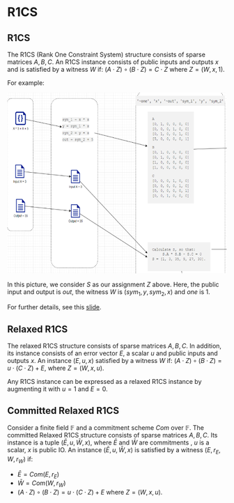 # R1CS

## R1CS

The R1CS (Rank One Constraint System) structure consists of sparse matrices 
$A, B, C$. An R1CS instance
consists of public inputs and outputs $x$ and is satisfied by a witness $W$ if:
$(A \cdot Z) \circ (B \cdot Z) = C \cdot Z$ where $Z = (W, x, 1)$.

For example: 

![r1cs](attachments/r1cs_example.png)

In this picture, we consider $S$ as our assignment $Z$ above. Here, the public
input and output is $out$, the witness $W$ is $(sym_1, y, sym_2, x)$ and $one$ 
is $1$.

For further details, see this [slide](../presentations/zk_overall.pptx).

## Relaxed R1CS

The relaxed R1CS structure consists of sparse matrices $A, B, C$. In addition,
its instance consists of an error vector $E$, a scalar $u$ and public inputs 
and outputs $x$. An instance $(E, u, x)$ satisfied by a witness $W$ if:
$(A \cdot Z) \circ (B \cdot Z) = u \cdot (C \cdot Z) + E$, where $Z = (W, x, u)$.

Any R1CS instance can be expressed as a relaxed R1CS instance by
augmenting it with $u=1$ and $E = 0$.

## Committed Relaxed R1CS

Consider a finite field $\mathbb{F}$ and a commitment scheme $Com$ over $\mathbb{F}$.
The committed Relaxed R1CS structure consists of sparse matrices 
$A, B, C$. Its instance is a tuple 
$(\bar E, u, \bar W, x)$, where $\bar E$ and $\bar W$ are commitments
, $u$ is a scalar, $x$ is public IO. An instance $(\bar E, u, \bar W, x)$ is 
satisfied by a witness $(E, r_E, W, r_W)$ if:
- $\bar E = Com(E, r_E)$
- $\bar W = Com(W, r_W)$
- $(A \cdot Z) \circ (B \cdot Z) = u \cdot (C \cdot Z) + E$  where $Z = (W, x, u)$.